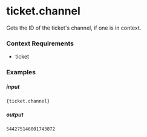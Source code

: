 # ticket.channel 
		
Gets the ID of the ticket's channel, if one is in context.

### Context Requirements

* ticket


### Examples

##### input
```{ticket.channel}```

##### output
```544275146001743872```